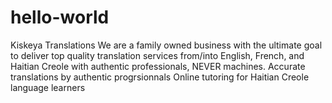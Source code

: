 # hello-world
Kiskeya Translations
We are a family owned business with the ultimate goal to deliver top quality translation services 
from/into English, French, and Haitian Creole with authentic professionals, NEVER machines.
Accurate translations by authentic progrsionnals
Online tutoring for Haitian Creole language learners
